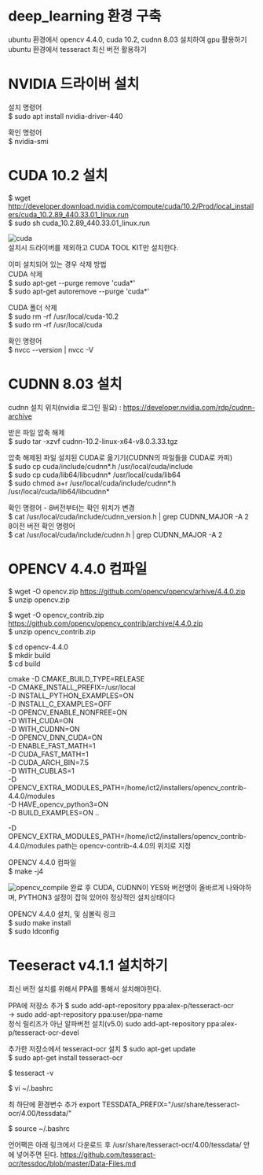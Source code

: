 # deep_learning 환경 구축

ubuntu 환경에서 opencv 4.4.0, cuda 10.2, cudnn 8.03 설치하여 gpu 활용하기
ubuntu 환경에서 tesseract 최신 버전 활용하기

# NVIDIA 드라이버 설치
설치 명령어  
$ sudo apt install nvidia-driver-440

확인 명령어  
$ nvidia-smi

# CUDA 10.2 설치  
$ wget http://developer.download.nvidia.com/compute/cuda/10.2/Prod/local_installers/cuda_10.2.89_440.33.01_linux.run  
$ sudo sh cuda_10.2.89_440.33.01_linux.run  

![cuda](https://user-images.githubusercontent.com/54671310/96948805-6c4cab00-1521-11eb-9791-1c2c88a2cd1e.JPG)  
설치시 드라이버를 제외하고 CUDA TOOL KIT만 설치한다.

이미 설치되어 있는 경우 삭제 방법  
CUDA 삭제  
$ sudo apt-get --purge remove 'cuda*'  
$ sudo apt-get autoremove --purge 'cuda*'  

CUDA 폴더 삭제  
$ sudo rm -rf /usr/local/cuda-10.2  
$ sudo rm -rf /usr/local/cuda  

확인 명령어  
$ nvcc --version | nvcc -V  

# CUDNN 8.03 설치  
cudnn 설치 위치(nvidia 로그인 필요) : https://developer.nvidia.com/rdp/cudnn-archive  

받은 파일 압축 해제  
$ sudo tar -xzvf cudnn-10.2-linux-x64-v8.0.3.33.tgz  
  
압축 해제된 파일 설치된 CUDA로 옮기기(CUDNN의 파일들을 CUDA로 카피)  
$ sudo cp cuda/include/cudnn*.h /usr/local/cuda/include  
$ sudo cp cuda/lib64/libcudnn* /usr/local/cuda/lib64  
$ sudo chmod a+r /usr/local/cuda/include/cudnn*.h /usr/local/cuda/lib64/libcudnn*  

확인 명령어 - 8버전부터는 확인 위치가 변경  
$ cat /usr/local/cuda/include/cudnn_version.h | grep CUDNN_MAJOR -A 2  
8이전 버전 확인 명령어  
$ cat /usr/local/cuda/include/cudnn.h | grep CUDNN_MAJOR -A 2  

# OPENCV 4.4.0 컴파일  
$ wget -O opencv.zip https://github.com/opencv/opencv/arhive/4.4.0.zip  
$ unzip opencv.zip  

$ wget -O opencv_contrib.zip https://github.com/opencv/opencv_contrib/archive/4.4.0.zip  
$ unzip opencv_contrib.zip  

$ cd opencv-4.4.0  
$ mkdir build  
$ cd build  

cmake -D CMAKE_BUILD_TYPE=RELEASE \
	-D CMAKE_INSTALL_PREFIX=/usr/local \
	-D INSTALL_PYTHON_EXAMPLES=ON \
	-D INSTALL_C_EXAMPLES=OFF \
	-D OPENCV_ENABLE_NONFREE=ON \
	-D WITH_CUDA=ON \
	-D WITH_CUDNN=ON \
	-D OPENCV_DNN_CUDA=ON \
	-D ENABLE_FAST_MATH=1 \
	-D CUDA_FAST_MATH=1 \
	-D CUDA_ARCH_BIN=7.5 \
	-D WITH_CUBLAS=1 \
	-D OPENCV_EXTRA_MODULES_PATH=/home/ict2/installers/opencv_contrib-4.4.0/modules \
	-D HAVE_opencv_python3=ON \
	-D BUILD_EXAMPLES=ON ..

-D OPENCV_EXTRA_MODULES_PATH=/home/ict2/installers/opencv_contrib-4.4.0/modules 
path는 opencv-contrib-4.4.0의 위치로 지정  

OPENCV 4.4.0 컴파일  
$ make -j4  

![opencv_compile](https://user-images.githubusercontent.com/54671310/96948809-6ce54180-1521-11eb-967e-cd82abbba37d.JPG)
완료 후 CUDA, CUDNN이 YES와 버전명이 올바르게 나와야하며, PYTHON3 설정이 잡혀 있어야 정상적인 설치상태이다

OPENCV 4.4.0 설치, 및 심볼릭 링크  
$ sudo make install  
$ sudo ldconfig  

# Teeseract v4.1.1 설치하기  

최신 버전 설치를 위해서 PPA를 통해서 설치해야한다.

PPA에 저장소 추가
$ sudo add-apt-repository ppa:alex-p/tesseract-ocr  
 -> sudo add-apt-repository ppa:user/ppa-name  
 정식 릴리즈가 아닌 알파버전 설치(v5.0)
 sudo add-apt-repository ppa:alex-p/tesseract-ocr-devel

추가한 저장소에서 tesseract-ocr 설치
$ sudo apt-get update  
$ sudo apt-get install tesseract-ocr

$ tesseract -v


$ vi ~/.bashrc

최 하단에 환경변수 추가
export TESSDATA_PREFIX="/usr/share/tesseract-ocr/4.00/tessdata/"

$ source ~/.bashrc

언어팩은 아래 링크에서 다운로드 후 /usr/share/tesseract-ocr/4.00/tessdata/ 안에 넣어주면 된다.
https://github.com/tesseract-ocr/tessdoc/blob/master/Data-Files.md
